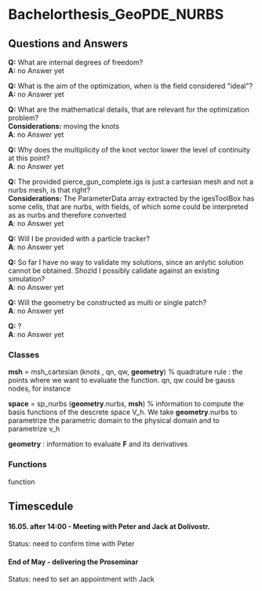 # Bachelorthesis_GeoPDE_NURBS

## Questions and Answers

**Q:** What are internal degrees of freedom?<br/>
**A:** no Answer yet

**Q:** What is the aim of the optimization, when is the field considered "ideal"?<br/>
**A:** no Answer yet

**Q:** What are the mathematical details, that are relevant for the optimization problem?<br/>
**Considerations:** moving the knots<br/>
**A**: no Answer yet

**Q:** Why does the multiplicity of the knot vector lower the level of continuity at this point?<br/>
**A**: no Answer yet

**Q:** The provided pierce_gun_complete.igs is just a cartesian mesh and not a nurbs mesh, is that right?<br/>
**Considerations:** The ParameterData array extracted by the igesToolBox has some cells, that are nurbs, with fields, of which some could be interpreted as as nurbs and therefore converted<br/>
**A**: no Answer yet

**Q:** Will I be provided with a particle tracker?<br/>
**A**: no Answer yet

**Q:** So far I have no way to validate my solutions, since an anlytic solution cannot be obtained. Shozld I possibly calidate against an existing simulation?<br/>
**A**: no Answer yet

**Q:** Will the geometry be constructed as multi  or single patch?<br/>
**A**: no Answer yet

**Q:** ?<br/>
**A**: no Answer yet

### Classes
 
**msh** = msh_cartesian (knots , qn, qw, **geometry**) % quadrature rule : the points where we want to evaluate the function. qn, qw could be gauss nodes, for instance

**space** = sp_nurbs (**geometry**.nurbs, **msh**) % information to compute the basis functions of the descrete space V_h. We take **geometry**.nurbs to parametrize the parametric domain to the physical domain and to parametrize v_h

**geometry** : information to evaluate **F** and its derivatives

### Functions

function 
 
## Timescedule

#### 16.05. after 14:00 - Meeting with Peter and Jack at Dolivostr. 
Status: need to confirm time with Peter

#### End of May - delivering the Proseminar
Status: need to set an appointment with Jack

